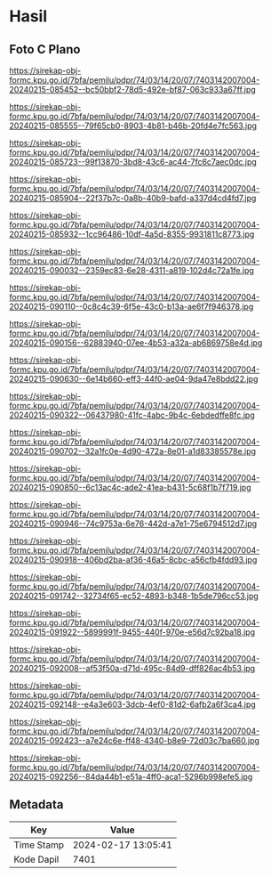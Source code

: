 # Hasil

## Foto C Plano

https://sirekap-obj-formc.kpu.go.id/7bfa/pemilu/pdpr/74/03/14/20/07/7403142007004-20240215-085452--bc50bbf2-78d5-492e-bf87-063c933a67ff.jpg

https://sirekap-obj-formc.kpu.go.id/7bfa/pemilu/pdpr/74/03/14/20/07/7403142007004-20240215-085555--79f65cb0-8903-4b81-b46b-20fd4e7fc563.jpg

https://sirekap-obj-formc.kpu.go.id/7bfa/pemilu/pdpr/74/03/14/20/07/7403142007004-20240215-085723--99f13870-3bd8-43c6-ac44-7fc6c7aec0dc.jpg

https://sirekap-obj-formc.kpu.go.id/7bfa/pemilu/pdpr/74/03/14/20/07/7403142007004-20240215-085904--22f37b7c-0a8b-40b9-bafd-a337d4cd4fd7.jpg

https://sirekap-obj-formc.kpu.go.id/7bfa/pemilu/pdpr/74/03/14/20/07/7403142007004-20240215-085932--1cc96486-10df-4a5d-8355-9931811c8773.jpg

https://sirekap-obj-formc.kpu.go.id/7bfa/pemilu/pdpr/74/03/14/20/07/7403142007004-20240215-090032--2359ec83-6e28-4311-a819-102d4c72a1fe.jpg

https://sirekap-obj-formc.kpu.go.id/7bfa/pemilu/pdpr/74/03/14/20/07/7403142007004-20240215-090110--0c8c4c39-6f5e-43c0-b13a-ae6f7f946378.jpg

https://sirekap-obj-formc.kpu.go.id/7bfa/pemilu/pdpr/74/03/14/20/07/7403142007004-20240215-090156--62883940-07ee-4b53-a32a-ab6869758e4d.jpg

https://sirekap-obj-formc.kpu.go.id/7bfa/pemilu/pdpr/74/03/14/20/07/7403142007004-20240215-090630--6e14b660-eff3-44f0-ae04-9da47e8bdd22.jpg

https://sirekap-obj-formc.kpu.go.id/7bfa/pemilu/pdpr/74/03/14/20/07/7403142007004-20240215-090322--06437980-41fc-4abc-9b4c-6ebdedffe8fc.jpg

https://sirekap-obj-formc.kpu.go.id/7bfa/pemilu/pdpr/74/03/14/20/07/7403142007004-20240215-090702--32a1fc0e-4d90-472a-8e01-a1d83385578e.jpg

https://sirekap-obj-formc.kpu.go.id/7bfa/pemilu/pdpr/74/03/14/20/07/7403142007004-20240215-090850--6c13ac4c-ade2-41ea-b431-5c68f1b7f719.jpg

https://sirekap-obj-formc.kpu.go.id/7bfa/pemilu/pdpr/74/03/14/20/07/7403142007004-20240215-090946--74c9753a-6e76-442d-a7e1-75e6794512d7.jpg

https://sirekap-obj-formc.kpu.go.id/7bfa/pemilu/pdpr/74/03/14/20/07/7403142007004-20240215-090918--406bd2ba-af36-46a5-8cbc-a56cfb4fdd93.jpg

https://sirekap-obj-formc.kpu.go.id/7bfa/pemilu/pdpr/74/03/14/20/07/7403142007004-20240215-091742--32734f65-ec52-4893-b348-1b5de796cc53.jpg

https://sirekap-obj-formc.kpu.go.id/7bfa/pemilu/pdpr/74/03/14/20/07/7403142007004-20240215-091922--5899991f-9455-440f-970e-e56d7c92ba18.jpg

https://sirekap-obj-formc.kpu.go.id/7bfa/pemilu/pdpr/74/03/14/20/07/7403142007004-20240215-092008--af53f50a-d71d-495c-84d9-dff826ac4b53.jpg

https://sirekap-obj-formc.kpu.go.id/7bfa/pemilu/pdpr/74/03/14/20/07/7403142007004-20240215-092148--e4a3e603-3dcb-4ef0-81d2-6afb2a6f3ca4.jpg

https://sirekap-obj-formc.kpu.go.id/7bfa/pemilu/pdpr/74/03/14/20/07/7403142007004-20240215-092423--a7e24c6e-ff48-4340-b8e9-72d03c7ba660.jpg

https://sirekap-obj-formc.kpu.go.id/7bfa/pemilu/pdpr/74/03/14/20/07/7403142007004-20240215-092256--84da44b1-e51a-4ff0-aca1-5296b998efe5.jpg


## Metadata

| Key        | Value               |
| ---------- | ------------------- |
| Time Stamp | 2024-02-17 13:05:41 |
| Kode Dapil | 7401                |




